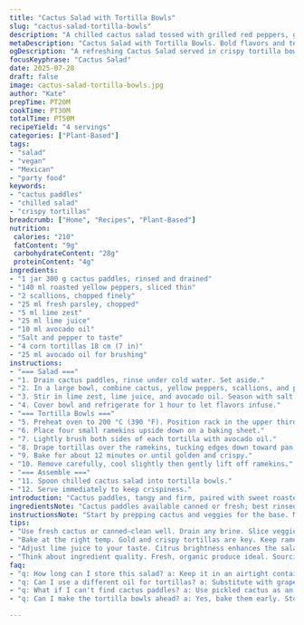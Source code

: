 ```yaml
---
title: "Cactus Salad with Tortilla Bowls"
slug: "cactus-salad-tortilla-bowls"
description: "A chilled cactus salad tossed with grilled red peppers, green onions, and fresh herbs. Served in crispy olive oil–brushed tortilla bowls baked until golden. Citrus zest and juice brighten the mix. Refrigerated for hours, flavors meld. No nuts, dairy, or eggs. Vegan friendly. Tortilla bowls shaped over inverted ramekins for a crisp shell. Quick prep yet needs chilling. Bold, fresh, textured. Four servings."
metaDescription: "Cactus Salad with Tortilla Bowls. Bold flavors and textures in a vegan-friendly dish. Enjoy chilled for a refreshing experience."
ogDescription: "A refreshing Cactus Salad served in crispy tortilla bowls. Perfect for parties or quick lunches. Vegan and allergy-friendly."
focusKeyphrase: "Cactus Salad"
date: 2025-07-28
draft: false
image: cactus-salad-tortilla-bowls.jpg
author: "Kate"
prepTime: PT20M
cookTime: PT30M
totalTime: PT50M
recipeYield: "4 servings"
categories: ["Plant-Based"]
tags:
- "salad"
- "vegan"
- "Mexican"
- "party food"
keywords:
- "cactus paddles"
- "chilled salad"
- "crispy tortillas"
breadcrumb: ["Home", "Recipes", "Plant-Based"]
nutrition: 
 calories: "210"
 fatContent: "9g"
 carbohydrateContent: "28g"
 proteinContent: "4g"
ingredients:
- "1 jar 300 g cactus paddles, rinsed and drained"
- "140 ml roasted yellow peppers, sliced thin"
- "2 scallions, chopped finely"
- "25 ml fresh parsley, chopped"
- "5 ml lime zest"
- "25 ml lime juice"
- "10 ml avocado oil"
- "Salt and pepper to taste"
- "4 corn tortillas 18 cm (7 in)"
- "25 ml avocado oil for brushing"
instructions:
- "=== Salad ==="
- "1. Drain cactus paddles, rinse under cold water. Set aside."
- "2. In a large bowl, combine cactus, yellow peppers, scallions, and parsley."
- "3. Stir in lime zest, lime juice, and avocado oil. Season with salt and pepper. Toss well."
- "4. Cover bowl and refrigerate for 1 hour to let flavors infuse."
- "=== Tortilla Bowls ==="
- "5. Preheat oven to 200 °C (390 °F). Position rack in the upper third."
- "6. Place four small ramekins upside down on a baking sheet."
- "7. Lightly brush both sides of each tortilla with avocado oil."
- "8. Drape tortillas over the ramekins, tucking edges down toward pan to shape bowls."
- "9. Bake for about 12 minutes or until golden and crispy."
- "10. Remove carefully, cool slightly then gently lift off ramekins."
- "=== Assemble ==="
- "11. Spoon chilled cactus salad into tortilla bowls."
- "12. Serve immediately to keep crispiness."
introduction: "Cactus paddles, tangy and firm, paired with sweet roasted yellow peppers. Citrus juice and zest wake up the herbs—parsley swapping coriander for a fresher note. Lime instead of orange. Tortillas crisped in avocado oil, not olive, for a richer fat content. Bowls shaped on ramekins, baked a bit longer for sturdy shells. Salad chills only an hour this time. Waiting is key. Crunch contrasts juicy. Every bite different. Great cold or room temp. Good for parties or quick lunches. Vegan, allergy-friendly. No nuts, no dairy, no eggs. Simple, with a twist in flavors and textures."
ingredientsNote: "Cactus paddles available canned or fresh; best rinsed thoroughly to remove brine. Yellow peppers roast easily or find jarred, drained well. Parsley keeps bright and clean; swap for basil if preferred but maintains herbaceous lift. Lime zest and juice replace original orange for sharper citrus brightness. Avocado oil gives tortillas a creamier finish when baked, helps crisping without burning. Tortillas wide and thin are essential to mold bowls correctly. Seedless corn tortillas preferred for gluten-sensitive but wheat work if preferred. Salt and pepper adjustable to taste. Keep salad chilled but tortillas at room temperature for best texture."
instructionsNote: "Start by prepping cactus and veggies for the base. Mixing dressing directly into salad saves washing extra bowls. Cover tightly to prevent odor loss in fridge. Chilling shortens here to preserve the slightly crisp veggies' snap. Meanwhile, prepping the tortilla bowls requires patience—brush carefully, don’t soak. Oven temperature slightly increased from original for quicker, deeper browning. Ramekins enable neat, bowl shapes; no time for shaping by hand. Bake until golden and crisp all over, about 12 minutes. Remove and cool fully to set crust before filling. Assembly last step keeps tortilla crisp, prevents sogginess. Serve soon after filling. If needed, store salad separately, fill right before serving."
tips:
- "Use fresh cactus or canned—clean well. Drain any brine. Slice veggies finely. This salad benefits from fresh herbs. Parsley shines, basil works. Mix dressing in salad. Avoid dishes piling up. Chilling time matters. Even an hour infuses flavors. Skip over-mixing. Veggies need crisp texture. Make tortilla bowls carefully. Brush with oil, don’t soak. Adjust seasoning to taste."
- "Bake at the right temp. Gold and crispy tortillas are key. Keep ramekins steady. Shape tortillas right—no falling apart. Room temp tortillas help crisp too. Layer salad in bowls only when serving. It prevents sogginess. Use different herbs for variation. Cilantro or mint could surprise the palate. Add a dash of spice if you crave heat."
- "Adjust lime juice to your taste. Citrus brightness enhances the salad. Feel free to swap peppers, if desired. A mix of colors looks vibrant. Store the salad away from tortillas. Keep chilled till serving. Avocado oil can't be skipped for frying. It enhances flavor. Explore crispy toppings for texture. Crisp veggies contrast soft filling. Grab seasonings handy to adjust flavors."
- "Think about ingredient quality. Fresh, organic produce ideal. Sourcing good tortillas changes the game. Experiment with tortilla types—flavored ones add fun. Consider adding beans for protein. Cactus adds a unique texture—keep it firm. Family gatherings? Start prepping early. Assembly takes time but worth the wait. This appealing dish changes expectations."
faq:
- "q: How long can I store this salad? a: Keep it in an airtight container. Lasts for about two days. Tortillas separate though. Fill bowls right before serving. Vegetables crispiness fades over time."
- "q: Can I use a different oil for tortillas? a: Substitute with grapeseed or olive. Note flavor differences. Grapeseed gives a lighter touch. Olive has distinctive taste, may change vibe."
- "q: What if I can't find cactus paddles? a: Use pickled cactus as an alternative. It brings tangy twist. Fresh green beans can work too, crunchy option. Substitute with other veggies. Make it your unique salad."
- "q: Can I make the tortilla bowls ahead? a: Yes, bake them early. Store at room temperature. Avoid fridge for best texture. Keep them crisp. Fill only right before serving for the crunch."

---
```

